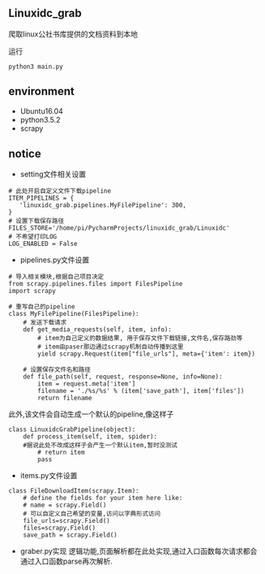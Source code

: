 ## Linuxidc_grab
爬取linux公社书库提供的文档资料到本地

运行


```
python3 main.py
```
## environment
- Ubuntu16.04
- python3.5.2
- scrapy
## notice
- setting文件相关设置
```
# 此处开启自定义文件下载pipeline
ITEM_PIPELINES = {
   'linuxidc_grab.pipelines.MyFilePipeline': 300,
}
# 设置下载保存路径
FILES_STORE='/home/pi/PycharmProjects/linuxidc_grab/Linuxidc'
# 不希望打印LOG
LOG_ENABLED = False

```

- pipelines.py文件设置
```
# 导入相关模块,根据自己项目决定
from scrapy.pipelines.files import FilesPipeline
import scrapy

# 重写自己的pipeline
class MyFilePipeline(FilesPipeline):
    # 发送下载请求
    def get_media_requests(self, item, info):
    	# item为自己定义的数据结果, 用于保存文件下载链接,文件名,保存路劲等
    	# item由paser那边通过scrapy机制自动传播到这里
        yield scrapy.Request(item["file_urls"], meta={'item': item})

    # 设置保存文件名和路径
    def file_path(self, request, response=None, info=None):
        item = request.meta['item']
        filename = './%s/%s' % (item['save_path'], item['files'])
        return filename

```
此外,该文件会自动生成一个默认的pipeline,像这样子
```
class LinuxidcGrabPipeline(object):
    def process_item(self, item, spider):
    #据说此处不改成这样子会产生一个默认item,暂时没测试
        # return item
        pass
```

- items.py文件设置
```
class FileDownloadItem(scrapy.Item):
    # define the fields for your item here like:
    # name = scrapy.Field()
    # 可以自定义自己希望的变量,访问以字典形式访问
    file_urls=scrapy.Field()
    files=scrapy.Field()
    save_path = scrapy.Field()
```

- graber.py实现
逻辑功能,页面解析都在此处实现,通过入口函数每次请求都会通过入口函数parse再次解析.

